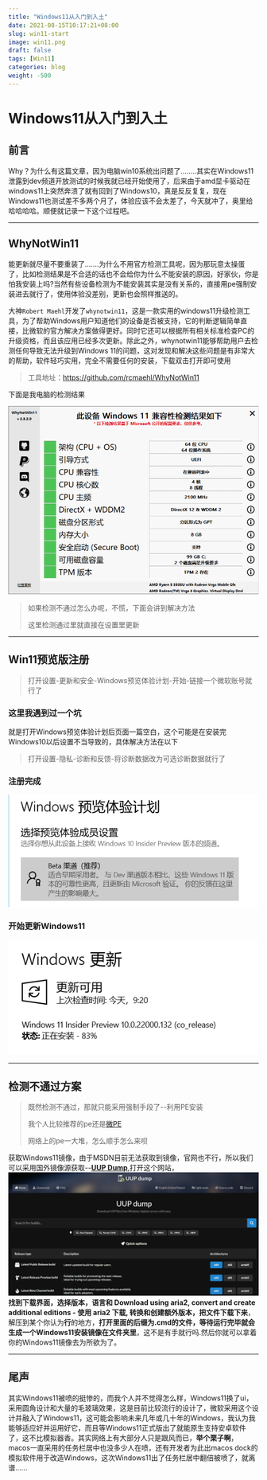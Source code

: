 ```yaml
---
title: "Windows11从入门到入土"
date: 2021-08-15T10:17:21+08:00
slug: win11-start
image: win11.png
draft: false
tags: [Win11]
categories: blog
weight: -500
---
```


# Windows11从入门到入土

## 前言

Why？为什么有这篇文章，因为电脑win10系统出问题了........其实在Windows11泄露到dev频道开放测试的时候我就已经开始使用了，后来由于amd显卡驱动在windows11上突然奔溃了就有回到了Windows10，真是反反复复，现在Windows11也测试差不多两个月了，体验应该不会太差了，今天就冲了，奥里给哈哈哈哈。顺便就记录一下这个过程吧。

------

## WhyNotWin11

能更新就尽量不要重装了.......为什么不用官方检测工具呢，因为那玩意太操蛋了，比如检测结果是不合适的话也不会给你为什么不能安装的原因，好家伙，你是怕我安装上吗?当然有些设备检测为不能安装其实是没有关系的，直接用pe强制安装进去就行了，使用体验没差别，更新也会照样推送的。

大神`Robert Maehl`开发了`whynotwin11`，这是一款实用的windows11升级检测工具，为了帮助Windows用户知道他们的设备是否被支持，它的判断逻辑简单直接，比微软的官方解决方案做得更好。同时它还可以根据所有相关标准检查PC的升级资格，而且该应用已经多次更新。除此之外，whynotwin11能够帮助用户去检测任何导致无法升级到Windows 11的问题，这对发现和解决这些问题是有非常大的帮助，软件轻巧实用，完全不需要任何的安装，下载双击打开即可使用

> 工具地址：https://github.com/rcmaehl/WhyNotWin11

下面是我电脑的检测结果

![](whynotwin11.png)

> 如果检测不通过怎么办呢，不慌，下面会讲到解决方法
>
> 这里检测通过里就直接在设置里更新

------

## Win11预览版注册

> 打开设置-更新和安全-Windows预览体验计划-开始-链接一个微软账号就行了

### **这里我遇到过一个坑**

就是打开Windows预览体验计划后页面一篇空白，这个可能是在安装完Windows10以后设置不当导致的，具体解决方法在以下

> 打开设置-隐私-诊断和反馈-将诊断数据改为可选诊断数据就行了

### 注册完成

![](wininsider.png)

### 开始更新Windows11

![](win11update.png)

------

## 检测不通过方案

> 既然检测不通过，那就只能采用强制手段了--利用PE安装
>
> 我个人比较推荐的pe还是[微PE](http://www.wepe.com.cn/)
>
> 网络上的pe一大堆，怎么顺手怎么来呗

获取Windows11镜像，由于MSDN目前无法获取到镜像，官网也不行，所以我们可以采用国外镜像源获取--[**UUP Dump**](https://uupdump.net/),打开这个网站，![](uupdump.png)**找到下载界面，选择版本，语言和 Download using aria2, convert and create additional editions - 使用 aria2 下载, 转换和创建额外版本，把文件下载下来**，解压到某个你认为**行**的地方，**打开里面的后缀为.cmd的文件，等待运行完毕就会生成一个Windows11安装镜像在文件夹里**，这不是有手就行吗.然后你就可以拿着你的Windows11镜像去为所欲为了。

------

## 尾声

其实Windows11被喷的挺惨的，而我个人并不觉得怎么样，Windows11换了ui，采用圆角设计和大量的毛玻璃效果，这是目前比较流行的设计了，微软采用这个设计并融入了Windows11，这可能会影响未来几年或几十年的Windows，我认为我能够适应好并运用好它，而且等Windows11正式版出了就能原生支持安卓软件了，这不比模拟器香。其实网络上有大部分人只是跟风而已，**举个栗子啊**，macos一直采用的任务栏居中也没多少人在喷，还有开发者为此出macos dock的模拟软件用于改造Windows，这次Windows11出了任务栏居中翻倍被喷了，就离谱......
